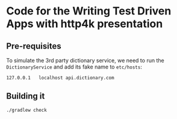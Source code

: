 # Code for the Writing Test Driven Apps with http4k presentation

## Pre-requisites

To simulate the 3rd party dictionary service, we need to run the `DictionaryService` and add its fake name to `etc/hosts`:

```
127.0.0.1	localhost api.dictionary.com
``` 

## Building it

```bash
./gradlew check
```